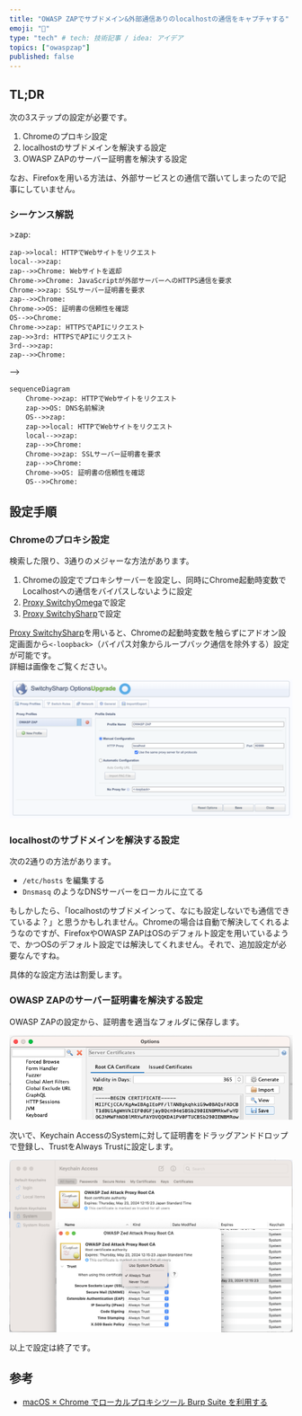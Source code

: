 ```yaml
---
title: "OWASP ZAPでサブドメイン&外部通信ありのlocalhostの通信をキャプチャする"
emoji: "🐘"
type: "tech" # tech: 技術記事 / idea: アイデア
topics: ["owaspzap"]
published: false
---
```


## TL;DR

次の3ステップの設定が必要です。

1. Chromeのプロキシ設定
2. localhostのサブドメインを解決する設定
3. OWASP ZAPのサーバー証明書を解決する設定

なお、Firefoxを用いる方法は、外部サービスとの通信で躓いてしまったので記事にしていません。

### シーケンス解説
<!-- 
    participant OS
    participant Chrome
    participant zap as OWASP ZAP
    participant local as Local Server
    participant 3rd as 外部サービス

    Chrome->>zap: HTTPでWebサイトをリクエスト
    zap->>OS: DNS名前解決
    OS-->>zap: 
    zap->>local: HTTPでWebサイトをリクエスト
    local-->>zap: 
    zap-->>Chrome: Webサイトを返却
    Chrome->>Chrome: JavaScriptが外部サーバーへのHTTPS通信を要求
    Chrome->>zap: SSLサーバー証明書を要求
    zap-->>Chrome: 
    Chrome->>OS: 証明書の信頼性を確認
    OS-->>Chrome: 
    Chrome->>zap: HTTPSでAPIにリクエスト
    zap->>3rd: HTTPSでAPIにリクエスト
    3rd-->>zap: 
    zap-->>Chrome: 
 -->

```mermaid
sequenceDiagram
    Chrome->>zap: HTTPでWebサイトをリクエスト
    zap->>OS: DNS名前解決
    OS-->>zap: 
    zap->>local: HTTPでWebサイトをリクエスト
    local-->>zap: 
    zap-->>Chrome: 
    Chrome->>zap: SSLサーバー証明書を要求
    zap-->>Chrome: 
    Chrome->>OS: 証明書の信頼性を確認
    OS-->>Chrome: 

```

## 設定手順

### Chromeのプロキシ設定

検索した限り、3通りのメジャーな方法があります。

1. Chromeの設定でプロキシサーバーを設定し、同時にChrome起動時変数でLocalhostへの通信をバイパスしないように設定
2. [Proxy SwitchyOmega](https://chrome.google.com/webstore/detail/proxy-switchyomega/padekgcemlokbadohgkifijomclgjgif)で設定
3. [Proxy SwitchySharp](https://chrome.google.com/webstore/detail/proxy-switchysharp/dpplabbmogkhghncfbfdeeokoefdjegm)で設定

[Proxy SwitchySharp](https://chrome.google.com/webstore/detail/proxy-switchysharp/dpplabbmogkhghncfbfdeeokoefdjegm)を用いると、Chromeの起動時変数を触らずにアドオン設定画面から`<-loopback>`（バイパス対象からループバック通信を除外する）設定が可能です。  
詳細は画像をご覧ください。

![](/images/2023-05-26-09-20-34.png)

### localhostのサブドメインを解決する設定

次の2通りの方法があります。
- `/etc/hosts` を編集する
- `Dnsmasq` のようなDNSサーバーをローカルに立てる

もしかしたら、「localhostのサブドメインって、なにも設定しないでも通信できているよ？」と思うかもしれません。Chromeの場合は自動で解決してくれるようなのですが、FirefoxやOWASP ZAPはOSのデフォルト設定を用いているようで、かつOSのデフォルト設定では解決してくれません。それで、追加設定が必要なんですね。

具体的な設定方法は割愛します。

### OWASP ZAPのサーバー証明書を解決する設定

OWASP ZAPの設定から、証明書を適当なフォルダに保存します。

![](/images/2023-05-26-09-27-23.png)

次いで、Keychain AccessのSystemに対して証明書をドラッグアンドドロップで登録し、TrustをAlways Trustに設定します。

![](/images/2023-05-26-09-28-48.png)

以上で設定は終了です。

## 参考

- [macOS × Chrome でローカルプロキシツール Burp Suite を利用する](https://zenn.dev/faycute/articles/eb490f8839acda)
